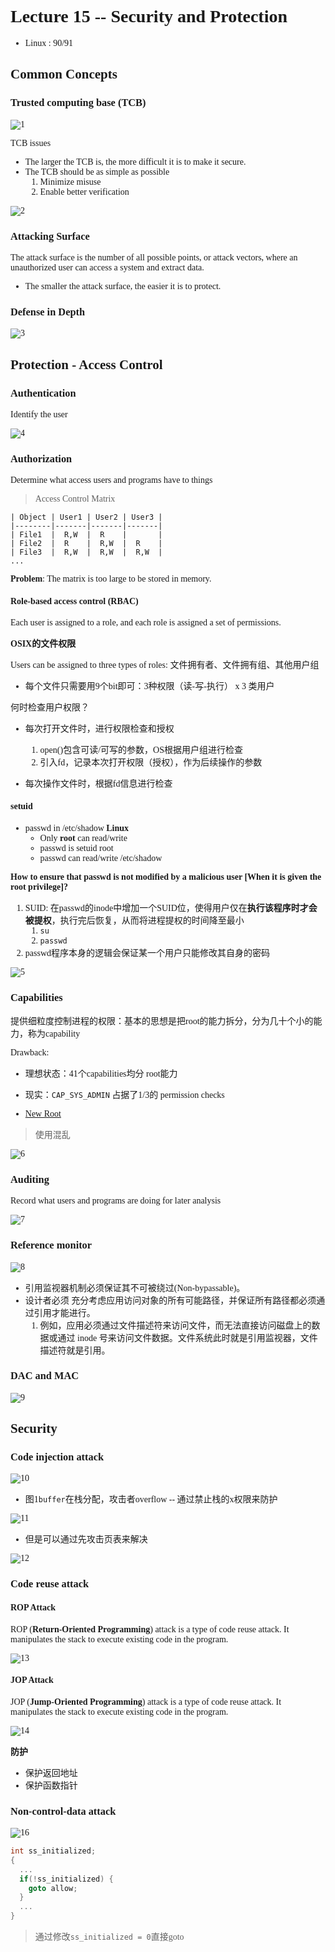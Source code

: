 <font face = "Times New Roman">

# Lecture 15 -- Security and Protection

* Linux : 90/91 

## Common Concepts
### Trusted computing base (TCB)

![1](1.png)

TCB issues
* The larger the TCB is, the more difficult it is to make it secure.
* The TCB should be as simple as possible
  1. Minimize misuse
  2. Enable better verification

![2](2.png)

### Attacking Surface

The attack surface is the number of all possible points, or attack vectors, where an unauthorized user can access a system and extract data.

* The smaller the attack surface, the easier it is to protect.

### Defense in Depth

![3](3.png)

## Protection - Access Control

### Authentication

Identify the user

![4](4.png)

### Authorization

Determine what access users and programs have to things

> Access Control Matrix

```plaintext
| Object | User1 | User2 | User3 |
|--------|-------|-------|-------|
| File1  |  R,W  |  R    |       |
| File2  |  R    |  R,W  |  R    |
| File3  |  R,W  |  R,W  |  R,W  |
...
```

**Problem**: The matrix is too large to be stored in memory.

#### Role-based access control (RBAC)

Each user is assigned to a role, and each role is assigned a set of permissions.

**OSIX的文件权限**

Users can be assigned to three types of roles: 文件拥有者、文件拥有组、其他用户组

* 每个文件只需要用9个bit即可：3种权限（读-写-执行） x 3 类用户

何时检查用户权限？

* 每次打开文件时，进行权限检查和授权
  1. open()包含可读/可写的参数，OS根据用户组进行检查
  2. 引入fd，记录本次打开权限（授权），作为后续操作的参数

* 每次操作文件时，根据fd信息进行检查

#### setuid

* passwd in /etc/shadow **Linux**
  * Only **root** can read/write
  * passwd is setuid root
  * passwd can read/write /etc/shadow


**How to ensure that passwd is not modified by a malicious user [When it is given the root privilege]?**

  1. SUID: 在passwd的inode中增加一个SUID位，使得用户仅在**执行该程序时才会被提权**，执行完后恢复，从而将进程提权的时间降至最小
     1. `su`
     2. `passwd`
  2. passwd程序本身的逻辑会保证某一个用户只能修改其自身的密码

![5](5.png)

### Capabilities

提供细粒度控制进程的权限：基本的思想是把root的能力拆分，分为几十个小的能力，称为capability

Drawback: 

* 理想状态：41个capabilities均分 root能力
* 现实：`CAP_SYS_ADMIN` 占据了1/3的 permission checks

* [New Root](https://lwn.net/Articles/486306/)

> 使用混乱


![6](6.png)

### Auditing

Record what users and programs are doing for later analysis

![7](7.png)

### Reference monitor

![8](8.png)

* 引用监视器机制必须保证其不可被绕过(Non-bypassable)。
* 设计者必须 充分考虑应用访问对象的所有可能路径，并保证所有路径都必须通过引用才能进行。
  1. 例如，应用必须通过文件描述符来访问文件，而无法直接访问磁盘上的数据或通过 inode 号来访问文件数据。文件系统此时就是引用监视器，文件描述符就是引用。

### DAC and MAC

![9](9.png)

## Security

### Code injection attack
![10](10.png)

* 图1`buffer`在栈分配，攻击者overflow -- 通过禁止栈的x权限来防护

![11](11.png)

* 但是可以通过先攻击页表来解决

![12](12.png)

### Code reuse attack

#### ROP Attack

ROP (**Return-Oriented Programming**) attack is a type of code reuse attack. It manipulates the stack to execute existing code in the program.

![13](13.png)
 
#### JOP Attack

JOP (**Jump-Oriented Programming**) attack is a type of code reuse attack. It manipulates the stack to execute existing code in the program.

![14](14.png)
 
**防护**

* 保护返回地址
* 保护函数指针

### Non-control-data attack

![16](16.png)

```cpp
int ss_initialized;
{
  ...
  if(!ss_initialized) {
    goto allow;
  }
  ...
}
```
> 通过修改`ss_initialized = 0`直接goto


</font>